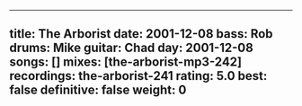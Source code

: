 
---
title: The Arborist
date: 2001-12-08
bass:	Rob
drums:	Mike
guitar:	Chad
day: 2001-12-08
songs: []
mixes: [the-arborist-mp3-242]
recordings: the-arborist-241
rating: 5.0
best: false
definitive: false
weight: 0
---
